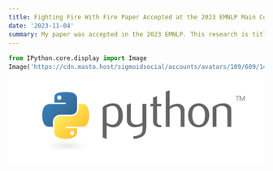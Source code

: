 ```yaml
---
title: Fighting Fire With Fire Paper Accepted at the 2023 EMNLP Main Conference
date: '2023-11-04' 
summary: My paper was accepted in the 2023 EMNLP. This research is titled, [Fighting Fire with Fire - The Dual Role of LLMs in Crafting and Detecting Elusive Disinformation](https://2023.emnlp.org/program/accepted_main_conference/). This work is a collaboration with Penn State and MIT Lincoln lab. Coauthor includes - Adaku Uchendu, Michiharu Yamashita, Jooyoung Lee, Shaurya Rohatgi, Dongwon Lee
---
```



```python
from IPython.core.display import Image
Image('https://cdn.masto.host/sigmoidsocial/accounts/avatars/109/609/147/148/496/503/original/a0fa63dce5cb1c3a.png')
```

![png](output_1_0.png)
    
